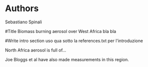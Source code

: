 # Authors
Sebastiano Spinali	

#Title
Biomass burning aerosol over West Africa bla bla

#Write intro section
uso qua sotto la references.txt per l'introduzione

North Africa aerosol is full of...

Joe Bloggs et al have also made measurements in this region.

